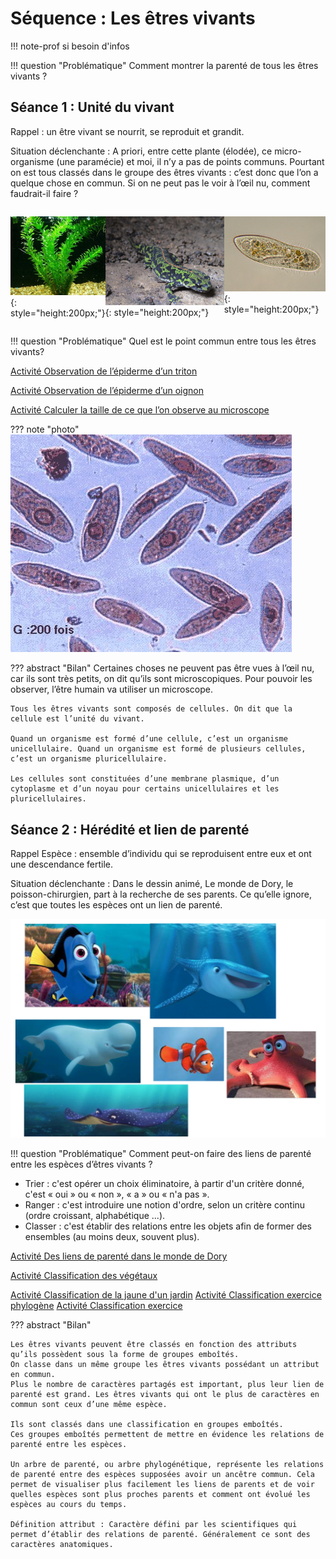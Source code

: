 # Séquence : Les êtres vivants

!!! note-prof
    si besoin d'infos


!!! question "Problématique"
    Comment montrer la parenté de tous les êtres vivants ?



## Séance 1 : Unité du vivant

Rappel : un être vivant se nourrit, se reproduit et grandit.

Situation déclenchante : A priori, entre cette plante (élodée), ce micro-organisme (une paramécie) et moi, il n’y a pas de points communs. Pourtant on est tous classés dans le groupe des êtres vivants : c’est donc que l’on a quelque chose en commun.
Si on ne peut pas le voir à l’œil nu, comment faudrait-il faire ? 

<div markdown style="display: flex; flex-direction: row;">

![](pictures/photoElodee.png){: style="height:200px;"}

![](pictures/photoTriton.png){: style="height:200px;"}

![](pictures/photoParamacie.png){: style="height:200px;"}

</div>

!!! question "Problématique"
    Quel est le point commun entre tous les êtres vivants?

[Activité Observation de l’épiderme d’un triton](../obsTriton)

[Activité Observation de l’épiderme d’un oignon](../obsOignon)

[Activité Calculer la taille de ce que l’on observe au microscope](../calculTaille)

??? note "photo"
    ![](pictures/photoParamacies.png)

??? abstract "Bilan"
    Certaines choses ne peuvent pas être vues à l’œil nu, car ils sont très petits, on dit qu’ils sont microscopiques. Pour pouvoir les observer, l’être humain va utiliser un microscope.

    Tous les êtres vivants sont composés de cellules. On dit que la cellule est l’unité du vivant.

    Quand un organisme est formé d’une cellule, c’est un organisme unicellulaire. Quand un organisme est formé de plusieurs cellules, c’est un organisme pluricellulaire.

    Les cellules sont constituées d’une membrane plasmique, d’un cytoplasme et d’un noyau pour certains unicellulaires et les pluricellulaires.


## Séance 2 : Hérédité et lien de parenté

Rappel Espèce : ensemble d’individu qui se reproduisent entre eux et ont une descendance fertile.

Situation déclenchante : Dans le dessin animé, Le monde de Dory, le poisson-chirurgien, part à la recherche de ses parents. Ce qu’elle ignore, c’est que toutes les espèces ont un lien de parenté.

![](pictures/animauxMarins.png)

!!! question "Problématique"
    Comment peut-on faire des liens de parenté entre les espèces d’êtres vivants ?

- Trier : c'est opérer un choix éliminatoire, à partir d'un critère donné, c'est « oui » ou « non », « a » ou « n'a pas ».
- Ranger : c'est introduire une notion d'ordre, selon un critère continu (ordre croissant, alphabétique ...).
- Classer : c'est établir des relations entre les objets afin de former des ensembles (au moins deux, souvent plus).

[Activité Des liens de parenté dans le monde de Dory](../classifDory)

[Activité Classification des végétaux ](../classifVegetauxExo)

[Activité Classification de la jaune d'un jardin](../classifJardin)
[Activité Classification exercice phylogène](../classifPhylogeneExo)
[Activité Classification exercice](../classifExo)


??? abstract "Bilan"

    Les êtres vivants peuvent être classés en fonction des attributs qu’ils possèdent sous la forme de groupes emboîtés.
    On classe dans un même groupe les êtres vivants possédant un attribut en commun.
    Plus le nombre de caractères partagés est important, plus leur lien de parenté est grand. Les êtres vivants qui ont le plus de caractères en commun sont ceux d’une même espèce. 
    
    Ils sont classés dans une classification en groupes emboîtés.
    Ces groupes emboîtés permettent de mettre en évidence les relations de parenté entre les espèces.

    Un arbre de parenté, ou arbre phylogénétique, représente les relations de parenté entre des espèces supposées avoir un ancêtre commun. Cela permet de visualiser plus facilement les liens de parents et de voir quelles espèces sont plus proches parents et comment ont évolué les espèces au cours du temps.

    Définition attribut : Caractère défini par les scientifiques qui permet d’établir des relations de parenté. Généralement ce sont des caractères anatomiques.






